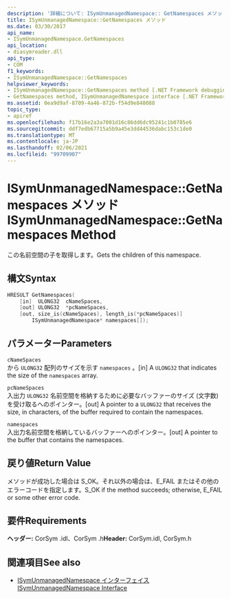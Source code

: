 ```yaml
---
description: '詳細について: ISymUnmanagedNamespace:: GetNamespaces メソッド'
title: ISymUnmanagedNamespace::GetNamespaces メソッド
ms.date: 03/30/2017
api_name:
- ISymUnmanagedNamespace.GetNamespaces
api_location:
- diasymreader.dll
api_type:
- COM
f1_keywords:
- ISymUnmanagedNamespace::GetNamespaces
helpviewer_keywords:
- ISymUnmanagedNamespace::GetNamespaces method [.NET Framework debugging]
- GetNamespaces method, ISymUnmanagedNamespace interface [.NET Framework debugging]
ms.assetid: 0ea9d9af-8709-4a46-872b-f54d9e840088
topic_type:
- apiref
ms.openlocfilehash: f17b16e2a3a7001d16c86dd6dc95241c1b0785e6
ms.sourcegitcommit: ddf7edb67715a5b9a45e3dd44536dabc153c1de0
ms.translationtype: MT
ms.contentlocale: ja-JP
ms.lasthandoff: 02/06/2021
ms.locfileid: "99709907"
---
```

# <a name="isymunmanagednamespacegetnamespaces-method"></a><span data-ttu-id="ea2ca-103">ISymUnmanagedNamespace::GetNamespaces メソッド</span><span class="sxs-lookup"><span data-stu-id="ea2ca-103">ISymUnmanagedNamespace::GetNamespaces Method</span></span>

<span data-ttu-id="ea2ca-104">この名前空間の子を取得します。</span><span class="sxs-lookup"><span data-stu-id="ea2ca-104">Gets the children of this namespace.</span></span>  
  
## <a name="syntax"></a><span data-ttu-id="ea2ca-105">構文</span><span class="sxs-lookup"><span data-stu-id="ea2ca-105">Syntax</span></span>  
  
```cpp  
HRESULT GetNamespaces(  
    [in]  ULONG32  cNameSpaces,  
    [out] ULONG32  *pcNameSpaces,  
    [out, size_is(cNameSpaces), length_is(*pcNameSpaces)]  
        ISymUnmanagedNamespace* namespaces[]);  
```  
  
## <a name="parameters"></a><span data-ttu-id="ea2ca-106">パラメーター</span><span class="sxs-lookup"><span data-stu-id="ea2ca-106">Parameters</span></span>  

 `cNameSpaces`  
 <span data-ttu-id="ea2ca-107">から `ULONG32` 配列のサイズを示す `namespaces` 。</span><span class="sxs-lookup"><span data-stu-id="ea2ca-107">[in] A `ULONG32` that indicates the size of the `namespaces` array.</span></span>  
  
 `pcNameSpaces`  
 <span data-ttu-id="ea2ca-108">入出力 `ULONG32` 名前空間を格納するために必要なバッファーのサイズ (文字数) を受け取るへのポインター。</span><span class="sxs-lookup"><span data-stu-id="ea2ca-108">[out] A pointer to a `ULONG32` that receives the size, in characters, of the buffer required to contain the namespaces.</span></span>  
  
 `namespaces`  
 <span data-ttu-id="ea2ca-109">入出力名前空間を格納しているバッファーへのポインター。</span><span class="sxs-lookup"><span data-stu-id="ea2ca-109">[out] A pointer to the buffer that contains the namespaces.</span></span>  
  
## <a name="return-value"></a><span data-ttu-id="ea2ca-110">戻り値</span><span class="sxs-lookup"><span data-stu-id="ea2ca-110">Return Value</span></span>  

 <span data-ttu-id="ea2ca-111">メソッドが成功した場合は S_OK。それ以外の場合は、E_FAIL またはその他のエラーコードを指定します。</span><span class="sxs-lookup"><span data-stu-id="ea2ca-111">S_OK if the method succeeds; otherwise, E_FAIL or some other error code.</span></span>  
  
## <a name="requirements"></a><span data-ttu-id="ea2ca-112">要件</span><span class="sxs-lookup"><span data-stu-id="ea2ca-112">Requirements</span></span>  

 <span data-ttu-id="ea2ca-113">**ヘッダー:** CorSym .idl、CorSym .h</span><span class="sxs-lookup"><span data-stu-id="ea2ca-113">**Header:** CorSym.idl, CorSym.h</span></span>  
  
## <a name="see-also"></a><span data-ttu-id="ea2ca-114">関連項目</span><span class="sxs-lookup"><span data-stu-id="ea2ca-114">See also</span></span>

- [<span data-ttu-id="ea2ca-115">ISymUnmanagedNamespace インターフェイス</span><span class="sxs-lookup"><span data-stu-id="ea2ca-115">ISymUnmanagedNamespace Interface</span></span>](isymunmanagednamespace-interface.md)
